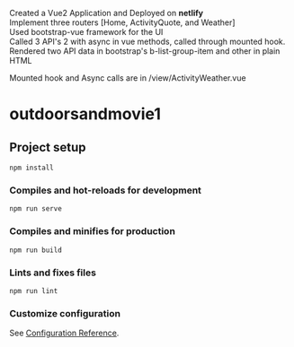 Created a Vue2 Application and Deployed on <b>netlify</b> <br>
Implement three routers [Home, ActivityQuote, and Weather]<br>
Used bootstrap-vue framework for the UI<br>
Called 3 API's 2 with async in vue methods, called through mounted hook.<br>
Rendered two API data in bootstrap's b-list-group-item and other in plain HTML<br>

Mounted hook and Async calls are in /view/ActivityWeather.vue

# outdoorsandmovie1

## Project setup
```
npm install
```

### Compiles and hot-reloads for development
```
npm run serve
```

### Compiles and minifies for production
```
npm run build
```

### Lints and fixes files
```
npm run lint
```

### Customize configuration
See [Configuration Reference](https://cli.vuejs.org/config/).
